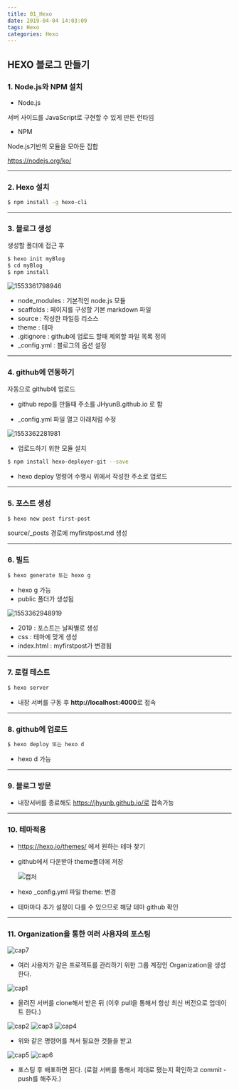 ```yaml
---
title: 01_Hexo
date: 2019-04-04 14:03:09
tags: Hexo
categories: Hexo
---
```

## HEXO 블로그 만들기

### 1. Node.js와 NPM 설치

+ Node.js

서버 사이드를 JavaScript로 구현할 수 있게 만든 런타임

+ NPM

Node.js기반의 모듈을 모아둔 집합

https://nodejs.org/ko/



---

### 2. Hexo 설치

```bash
$ npm install -g hexo-cli
```



---

### 3. 블로그 생성

생성할 폴더에 접근 후 

```bash
$ hexo init myBlog
$ cd myBlog
$ npm install
```

![1553361798946](https://user-images.githubusercontent.com/36959292/54869831-83756500-4de1-11e9-97e5-1f472870035f.png)

+ node_modules : 기본적인 node.js 모듈
+ scaffolds : 페이지를 구성할 기본 markdown 파일
+ source : 작성한 파일등 리소스
+ theme : 테마
+ .gitignore : github에 업로드 할때 제외할 파일 목록 정의
+ _config.yml : 블로그의 옵션 설정



---

### 4. github에 연동하기

자동으로 github에 업로드

+ github repo를 만들때 주소를 JHyunB.github.io 로 함 

+ _config.yml 파일 열고 아래처럼 수정

![1553362281981](https://user-images.githubusercontent.com/36959292/54869834-99832580-4de1-11e9-8c4d-fd21267cf69e.png)



+ 업로드하기 위한 모듈 설치

```bash
$ npm install hexo-deployer-git --save
```



+ hexo deploy 명령어 수행시 위에서 작성한 주소로 업로드



---

### 5. 포스트 생성

```bash
$ hexo new post first-post
```

source/_posts 경로에 myfirstpost.md 생성



---

### 6. 빌드

```bash
$ hexo generate 또는 hexo g
```

+ hexo g 가능
+ public 폴더가 생성됨

![1553362948919](https://user-images.githubusercontent.com/36959292/54869839-a9026e80-4de1-11e9-8f7f-5cac8c91eaf1.png)

+ 2019 : 포스트는 날짜별로 생성
+ css : 테마에 맞게 생성
+ index.html  : myfirstpost가 변경됨



---

### 7. 로컬 테스트

```bash
$ hexo server
```

+ 내장 서버를 구동 후  **http://localhost:4000**로 접속



---

### 8. github에 업로드

```bash
$ hexo deploy 또는 hexo d
```

+ hexo d 가능



---

### 9. 블로그 방문

+ 내장서버를 종료해도 https://jhyunb.github.io/로 접속가능



---

### 10. 테마적용

+ <https://hexo.io/themes/> 에서 원하는 테마 찾기

+ github에서 다운받아 theme폴더에 저장

  ![캡처](https://user-images.githubusercontent.com/36959292/55128335-8e6c2480-5156-11e9-8fb9-1fe599fe5929.PNG)

+ hexo _config.yml 파일 theme: 변경
+ 테마마다 추가 설정이 다를 수 있으므로 해당 테마 github 확인

---

### 11. Organization을 통한 여러 사용자의 포스팅

![cap7](https://user-images.githubusercontent.com/21974799/55216796-129ad680-5241-11e9-9990-2f04f394dce2.JPG)
+ 여러 사용자가 같은 프로젝트를 관리하기 위한 그룹 계정인 Organization을 생성 한다.

![cap1](https://user-images.githubusercontent.com/21974799/55216850-3e1dc100-5241-11e9-86ba-422e557ba3bb.JPG)
+ 올려진 서버를 clone해서 받은 뒤 (이후 pull을 통해서 항상 최신 버전으로 업데이트 한다.)

![cap2](https://user-images.githubusercontent.com/21974799/55216867-54c41800-5241-11e9-8d67-9f08f4651b7e.JPG)
![cap3](https://user-images.githubusercontent.com/21974799/55216911-71605000-5241-11e9-8e63-5f3c62d10122.JPG)
![cap4](https://user-images.githubusercontent.com/21974799/55216938-850bb680-5241-11e9-8011-763c8fe24a72.JPG)
+ 위와 같은 명령어를 쳐서 필요한 것들을 받고

![cap5](https://user-images.githubusercontent.com/21974799/55217019-b97f7280-5241-11e9-9ab2-a3c723454445.JPG)
![cap6](https://user-images.githubusercontent.com/21974799/55217018-b8e6dc00-5241-11e9-84df-c4d362ea53cf.JPG)
+ 포스팅 후 배포하면 된다. (로컬 서버를 통해서 제대로 됐는지 확인하고 commit - push를 해주자.)
